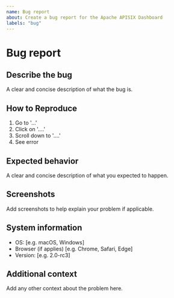 ```yaml
---
name: Bug report
about: Create a bug report for the Apache APISIX Dashboard
labels: "bug"
---
```


# Bug report

## Describe the bug

A clear and concise description of what the bug is.

## How to Reproduce

1. Go to '...'
2. Click on '....'
3. Scroll down to '....'
4. See error

## Expected behavior

A clear and concise description of what you expected to happen.

## Screenshots

Add screenshots to help explain your problem if applicable.

## System information

- OS: [e.g. macOS, Windows]
- Browser (if applies) [e.g. Chrome, Safari, Edge]
- Version: [e.g. 2.0-rc3]

## Additional context

Add any other context about the problem here.
